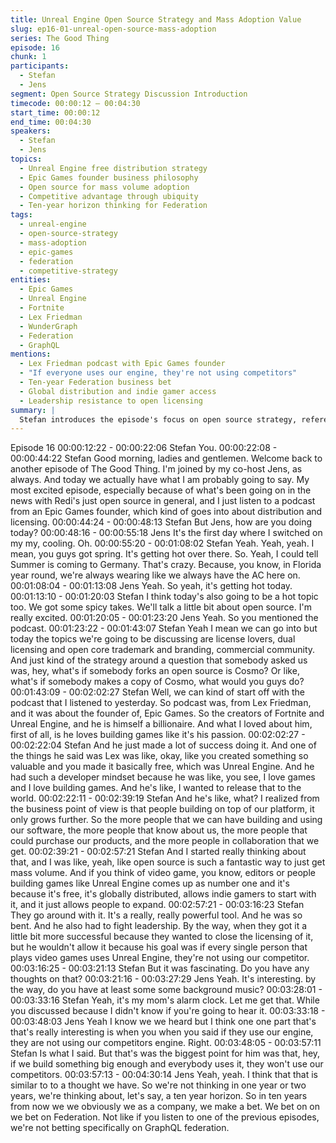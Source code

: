 ```yaml
---
title: Unreal Engine Open Source Strategy and Mass Adoption Value
slug: ep16-01-unreal-open-source-mass-adoption
series: The Good Thing
episode: 16
chunk: 1
participants:
  - Stefan
  - Jens
segment: Open Source Strategy Discussion Introduction
timecode: 00:00:12 – 00:04:30
start_time: 00:00:12
end_time: 00:04:30
speakers:
  - Stefan
  - Jens
topics:
  - Unreal Engine free distribution strategy
  - Epic Games founder business philosophy
  - Open source for mass volume adoption
  - Competitive advantage through ubiquity
  - Ten-year horizon thinking for Federation
tags:
  - unreal-engine
  - open-source-strategy
  - mass-adoption
  - epic-games
  - federation
  - competitive-strategy
entities:
  - Epic Games
  - Unreal Engine
  - Fortnite
  - Lex Friedman
  - WunderGraph
  - Federation
  - GraphQL
mentions:
  - Lex Friedman podcast with Epic Games founder
  - "If everyone uses our engine, they're not using competitors"
  - Ten-year Federation business bet
  - Global distribution and indie gamer access
  - Leadership resistance to open licensing
summary: |
  Stefan introduces the episode's focus on open source strategy, referencing a Lex Friedman podcast with Epic Games' founder. They discuss how Epic made Unreal Engine free to achieve mass adoption, ensuring developers choose their platform over competitors. Jens connects this to WunderGraph's ten-year bet on Federation, emphasizing the value of widespread adoption over short-term revenue.
---
```

Episode 16
00:00:12:22 - 00:00:22:06
Stefan
You.
00:00:22:08 - 00:00:44:22
Stefan
Good morning, ladies and gentlemen. Welcome back to another episode of The Good Thing. I'm
joined by my co-host Jens, as always. And today we actually have what I am probably going to
say. My most excited episode, especially because of what's been going on in the news with
Redi's just open source in general, and I just listen to a podcast from an Epic Games founder,
which kind of goes into about distribution and licensing.
00:00:44:24 - 00:00:48:13
Stefan
But Jens, how are you doing today?
00:00:48:16 - 00:00:55:18
Jens
It's the first day where I switched on my my, cooling. Oh.
00:00:55:20 - 00:01:08:02
Stefan
Yeah. Yeah, yeah. I mean, you guys got spring. It's getting hot over there. So. Yeah, I could tell
Summer is coming to Germany. That's crazy. Because, you know, in Florida year round, we're
always wearing like we always have the AC here on.
00:01:08:04 - 00:01:13:08
Jens
Yeah. So yeah, it's getting hot today.
00:01:13:10 - 00:01:20:03
Stefan
I think today's also going to be a hot topic too. We got some spicy takes. We'll talk a little bit
about open source. I'm really excited.
00:01:20:05 - 00:01:23:20
Jens
Yeah. So you mentioned the podcast.
00:01:23:22 - 00:01:43:07
Stefan
Yeah I mean we can go into but today the topics we're going to be discussing are license lovers,
dual licensing and open core trademark and branding, commercial community. And just kind of
the strategy around a question that somebody asked us was, hey, what's if somebody forks an
open source is Cosmo? Or like, what's if somebody makes a copy of Cosmo, what would you
guys do?
00:01:43:09 - 00:02:02:27
Stefan
Well, we can kind of start off with the podcast that I listened to yesterday. So podcast was, from
Lex Friedman, and it was about the founder of, Epic Games. So the creators of Fortnite and
Unreal Engine, and he is himself a billionaire. And what I loved about him, first of all, is he loves
building games like it's his passion.
00:02:02:27 - 00:02:22:04
Stefan
And he just made a lot of success doing it. And one of the things he said was Lex was like,
okay, like you created something so valuable and you made it basically free, which was Unreal
Engine. And he had such a developer mindset because he was like, you see, I love games and I
love building games. And he's like, I wanted to release that to the world.
00:02:22:11 - 00:02:39:19
Stefan
And he's like, what? I realized from the business point of view is that people building on top of
our platform, it only grows further. So the more people that we can have building and using our
software, the more people that know about us, the more people that could purchase our
products, and the more people in collaboration that we get.
00:02:39:21 - 00:02:57:21
Stefan
And I started really thinking about that, and I was like, yeah, like open source is such a fantastic
way to just get mass volume. And if you think of video game, you know, editors or people
building games like Unreal Engine comes up as number one and it's because it's free, it's
globally distributed, allows indie gamers to start with it, and it just allows people to expand.
00:02:57:21 - 00:03:16:23
Stefan
They go around with it. It's a really, really powerful tool. And he was so bent. And he also had to
fight leadership. By the way, when they got it a little bit more successful because they wanted to
close the licensing of it, but he wouldn't allow it because his goal was if every single person that
plays video games uses Unreal Engine, they're not using our competitor.
00:03:16:25 - 00:03:21:13
Stefan
But it was fascinating. Do you have any thoughts on that?
00:03:21:16 - 00:03:27:29
Jens
Yeah. It's interesting. by the way, do you have at least some some background music?
00:03:28:01 - 00:03:33:16
Stefan
Yeah, it's my mom's alarm clock. Let me get that. While you discussed because I didn't know if
you're going to hear it.
00:03:33:18 - 00:03:48:03
Jens
Yeah I know we we heard but I think one one part that's that's really interesting is when you
when you said if they use our engine, they are not using our competitors engine. Right.
00:03:48:05 - 00:03:57:11
Stefan
Is what I said. But that's was the biggest point for him was that, hey, if we build something big
enough and everybody uses it, they won't use our competitors.
00:03:57:13 - 00:04:30:14
Jens
Yeah, yeah. I think that that is similar to to a thought we have. So we're not thinking in one year
or two years, we're thinking about, let's say, a ten year horizon. So in ten years from now we we
obviously we as a company, we make a bet. We bet on on we bet on Federation. Not like if you
listen to one of the previous episodes, we're not betting specifically on GraphQL federation.